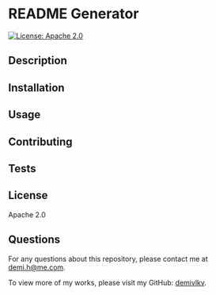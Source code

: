 
# README Generator
[![License: Apache 2.0]()]()

## Description


## Installation


## Usage


## Contributing


## Tests


## License
Apache 2.0

## Questions
For any questions about this repository, please contact me at [demi.h@me.com](mailto:demi.h@me.com).

To view more of my works, please visit my GitHub: [demivlkv](https://github.com/demivlkv).
  